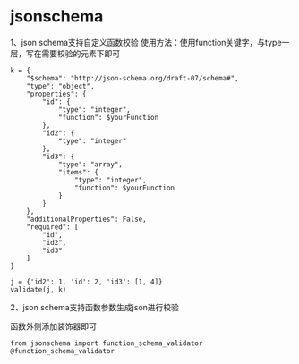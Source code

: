 # jsonschema

1、json schema支持自定义函数校验
使用方法：使用function关键字，与type一层，写在需要校验的元素下即可
```
k = {
    "$schema": "http://json-schema.org/draft-07/schema#",
    "type": "object",
    "properties": {
        "id": {
            "type": "integer",
            "function": $yourFunction
        },
        "id2": {
            "type": "integer"
        },
        "id3": {
            "type": "array",
            "items": {
                "type": "integer",
                "function": $yourFunction
            }
        }
    },
    "additionalProperties": False,
    "required": [
        "id",
        "id2",
        "id3"
    ]
}

j = {'id2': 1, 'id': 2, 'id3': [1, 4]}
validate(j, k)

```


2、json schema支持函数参数生成json进行校验

函数外侧添加装饰器即可

```
from jsonschema import function_schema_validator
@function_schema_validator
```
